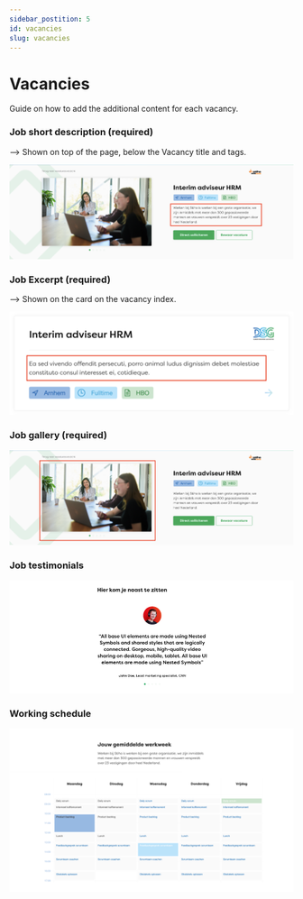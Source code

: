 ```yaml
---
sidebar_postition: 5
id: vacancies
slug: vacancies
---
```


# Vacancies

Guide on how to add the additional content for each vacancy.

### Job short description (required)
--> Shown on top of the page, below the Vacancy title and tags.

![Job short description](../static/img/job-short-des.png)

### Job Excerpt (required)
--> Shown on the card on the vacancy index.

![Job Excerpt](../static/img/job-exc.png)

### Job gallery (required)
![Job gallery](../static/img/job-gallery.png)

### Job testimonials
![Job testimonials](../static/img/job-testimonials.png)

### Working schedule
![Working schedule](../static/img/calendar-documentation-image.png)